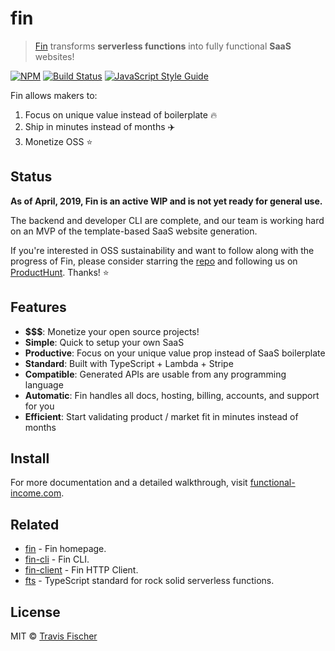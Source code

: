 # fin

> [Fin](https://functional-income.com) transforms **serverless functions** into fully functional **SaaS** websites!

[![NPM](https://img.shields.io/npm/v/fin.svg)](https://www.npmjs.com/package/fin) [![Build Status](https://travis-ci.com/functional-income/fin.svg?branch=master)](https://travis-ci.com/functional-income/fin) [![JavaScript Style Guide](https://img.shields.io/badge/code_style-standard-brightgreen.svg)](https://standardjs.com)

Fin allows makers to:

1) Focus on unique value instead of boilerplate 🔥
2) Ship in minutes instead of months ✈️
3) Monetize OSS ⭐️

## Status

**As of April, 2019, Fin is an active WIP and is not yet ready for general use.**

The backend and developer CLI are complete, and our team is working hard on an MVP of the template-based SaaS website generation.

If you're interested in OSS sustainability and want to follow along with the progress of Fin, please consider starring the [repo](https://github.com/functional-income/fin) and following us on [ProductHunt](https://www.producthunt.com/upcoming/fin). Thanks! ⭐️

## Features

- **$$$**: Monetize your open source projects!
- **Simple**: Quick to setup your own SaaS
- **Productive**: Focus on your unique value prop instead of SaaS boilerplate
- **Standard**: Built with TypeScript + Lambda + Stripe
- **Compatible**: Generated APIs are usable from any programming language
- **Automatic**: Fin handles all docs, hosting, billing, accounts, and support for you
- **Efficient**: Start validating product / market fit in minutes instead of months

## Install

For more documentation and a detailed walkthrough, visit [functional-income.com](https://functional-income.com).

## Related

- [fin](https://functional-income.com) - Fin homepage.
- [fin-cli](./packages/fin-cli) - Fin CLI.
- [fin-client](./packages/fin-client) - Fin HTTP Client.
- [fts](https://github.com/transitive-bullshit/functional-typescript) - TypeScript standard for rock solid serverless functions.

## License

MIT © [Travis Fischer](https://transitivebullsh.it)
